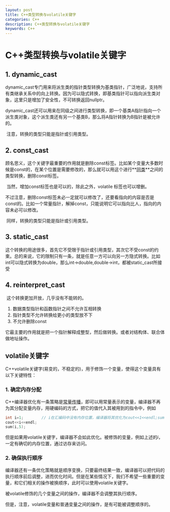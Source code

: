```yaml
---
layout: post
title: C++类型转换与volatile关键字
categories: C++
description: C++类型转换与volatile关键字
keywords: C++
---
```


# C++类型转换与volatile关键字

## 1. dynamic_cast

​	dynamic_cast专门用来将派生类的指针类型转换为基类指针，广泛地说，支持所有类继承关系中的向上转换。因为可以隐式转换，即基类指针可以指向派生类对象，这里只是增加了安全性，不可转换返回nullptr。

​	dynamic_cast还可以用来在同级之间进行类型转换，即一个基类A指针指向一个派生类对象，这个派生类还有另一个基类B，那么将A指针转换为B指针是被允许的。

​	注意，转换的类型只能是指针或引用类型。

## 2. const_cast

​	顾名思义，这个关键字最重要的作用就是删除const标签。比如某个变量大多数时候是const的，在某个位置是需要修改的，那么就可以用这个进行**<u>同类</u>**之间的类型转换，删除const标签。

​	当然，增加const标签也是可以的，除此之外，volatile 标签也可以增删。

​	不过注意，删除const标签未必一定就可以修改了，还要看指向的内容是否是const的。比如一个常量指针，解掉const，只能说明它可以指向比人，指向的内容未必可以修改。

​	同样，转换的类型只能是指针或引用类型。

## 3. static_cast

​	这个转换的用途很多，首先它不受限于指针或引用类型，其次它不受const的约束。总的来说，它的限制只有一条，就是任意一方可以向另一方隐式转换。比如int可以隐式转换为double，那么int->double,double->int，都被static_cast所接受

## 4. reinterpret_cast

​	这个转换更加开放，几乎没有不能转的。

1. 数据类型指针和函数指针之间不允许互相转换
2. 指针类型不允许转换给更小的类型放不下
3. 不允许删除const

它最主要的作用就是把一个指针解释成整型，然后做转换。或者对结构体、联合体做地址操作。

## volatile关键字

C++volatile关键字(易变的，不稳定的)，用于修饰一个变量，使得这个变量具有以下关键特性：

### 1. 确定内存分配

C++编译器优化有一条策略是<u>常量传播</u>，即可以用常量表示的变量，编译器不再为其分配变量内存，用硬编码的方式，把它的值代入其被用到的指令中，例如

```c++
int i=1;		// i在汇编码中没有内存位置，编译器将其优化为cout<<1<<endl;sum(1,5);
cout<<i<<endl;
sum(i,5);
```

但是如果用volatile关键字，编译器不会如此优化。被修饰的变量，例如上述的$i$，一定有确切的内存位置，通过访存来访问。

### 2. 确保执行顺序

编译器还有一条优化策略就是顺序变换，只要最终结果一致，编译器可以把代码的执行顺序前后调整，进而优化时间。但是在某些情况下，我们不希望一些重要的变量，和它们相关的操作被换顺序，此时可以使用volatile关键字。

被volatile修饰的几个变量之间的操作，编译器不会调整其执行顺序。

但是，注意，volatile变量和普通变量之间的操作，是有可能被调整顺序的。



